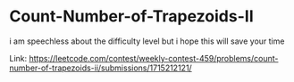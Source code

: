 # Count-Number-of-Trapezoids-II

i am speechless about the difficulty level but i hope this will save your time

Link: https://leetcode.com/contest/weekly-contest-459/problems/count-number-of-trapezoids-ii/submissions/1715212121/
